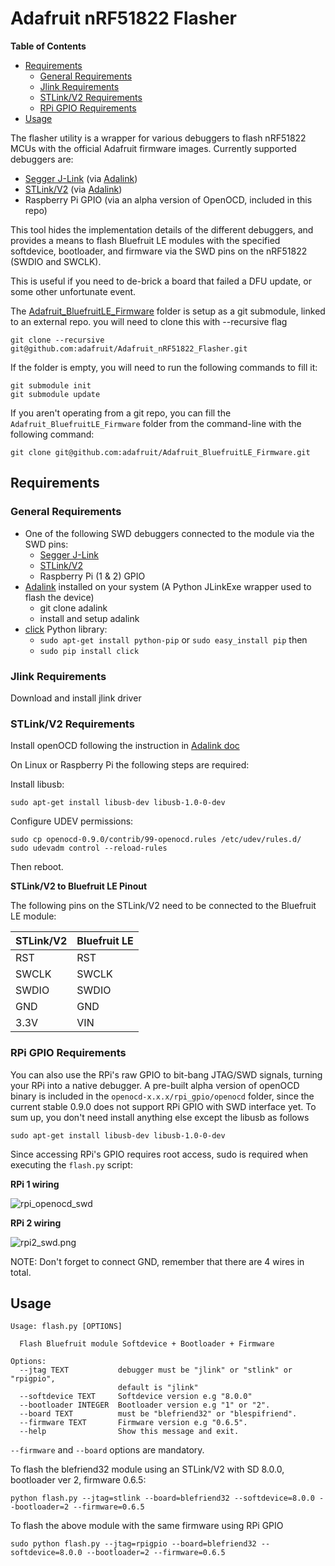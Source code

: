 # Adafruit nRF51822 Flasher

<!-- START doctoc generated TOC please keep comment here to allow auto update -->
<!-- DON'T EDIT THIS SECTION, INSTEAD RE-RUN doctoc TO UPDATE -->
**Table of Contents**

- [Requirements](#requirements)
  - [General Requirements](#general-requirements)
  - [Jlink Requirements](#jlink-requirements)
  - [STLink/V2 Requirements](#stlinkv2-requirements)
  - [RPi GPIO Requirements](#rpi-gpio-requirements)
- [Usage](#usage)

<!-- END doctoc generated TOC please keep comment here to allow auto update -->

The flasher utility is a wrapper for various debuggers to flash nRF51822 MCUs with the official Adafruit firmware images.  Currently supported debuggers are:

- [Segger J-Link](https://www.adafruit.com/search?q=J-Link) (via [Adalink](https://github.com/adafruit/Adafruit_Adalink))
- [STLink/V2](https://www.adafruit.com/product/2548) (via [Adalink](https://github.com/adafruit/Adafruit_Adalink))
- Raspberry Pi GPIO (via an alpha version of OpenOCD, included in this repo)

This tool hides the implementation details of the different debuggers, and provides a means to flash Bluefruit LE modules with the specified softdevice, bootloader, and firmware via the SWD pins on the nRF51822 (SWDIO and SWCLK).

This is useful if you need to de-brick a board that failed a DFU update, or some other unfortunate event.

The [Adafruit_BluefruitLE_Firmware](https://github.com/adafruit/Adafruit_BluefruitLE_Firmware) folder is setup as a git submodule, linked to an external repo. you will need to clone this with --recursive flag

	git clone --recursive git@github.com:adafruit/Adafruit_nRF51822_Flasher.git

If the folder is empty, you will need to run the following commands to fill it:

	git submodule init
	git submodule update

If you aren't operating from a git repo, you can fill the `Adafruit_BluefruitLE_Firmware` folder from the command-line with the following command:

	git clone git@github.com:adafruit/Adafruit_BluefruitLE_Firmware.git

## Requirements

### General Requirements
- One of the following SWD debuggers connected to the module via the SWD pins:
	- [Segger J-Link](https://www.adafruit.com/search?q=J-Link)
	- [STLink/V2](https://www.adafruit.com/product/2548)
	- Raspberry Pi (1 & 2) GPIO
- [Adalink](https://github.com/adafruit/Adafruit_Adalink) installed on your system (A Python JLinkExe wrapper used to flash the device)
	- git clone adalink
	- install and setup adalink
- [click](http://click.pocoo.org/4/) Python library:
	- `sudo apt-get install python-pip` or `sudo easy_install pip` then
	- `sudo pip install click`

### Jlink Requirements

Download and install jlink driver

### STLink/V2 Requirements

Install openOCD following the instruction in [Adalink doc](https://github.com/adafruit/Adafruit_Adalink#install-openocd)

On Linux or Raspberry Pi the following steps are required:

Install libusb:

	sudo apt-get install libusb-dev libusb-1.0-0-dev

Configure UDEV permissions:

	sudo cp openocd-0.9.0/contrib/99-openocd.rules /etc/udev/rules.d/
	sudo udevadm control --reload-rules

Then reboot.

**STLink/V2 to Bluefruit LE Pinout**

The following pins on the STLink/V2 need to be connected to the Bluefruit LE module:

STLink/V2 | Bluefruit LE
--------- | --------
RST       | RST
SWCLK     | SWCLK
SWDIO     | SWDIO
GND       | GND
3.3V      | VIN

### RPi GPIO Requirements

You can also use the RPi's raw GPIO to bit-bang JTAG/SWD signals, turning your RPi into a native debugger. A pre-built alpha version of openOCD binary is included in the `openocd-x.x.x/rpi_gpio/openocd` folder, since the current stable 0.9.0 does not support RPi GPIO with SWD interface yet. To sum up, you don't need install anything else except the libusb as follows

	sudo apt-get install libusb-dev libusb-1.0-0-dev

Since accessing RPi's GPIO requires root access, sudo is required when executing the `flash.py` script:

**RPi 1 wiring**

![rpi_openocd_swd](https://cloud.githubusercontent.com/assets/249515/8418755/52657200-1edf-11e5-880f-4d80496e725e.png)

**RPi 2 wiring**

![rpi2_swd.png](https://cloud.githubusercontent.com/assets/249515/8327921/59465064-1a96-11e5-802f-827d6707686e.png)

NOTE: Don't forget to connect GND, remember that there are 4 wires in total.

## Usage

```
Usage: flash.py [OPTIONS]

  Flash Bluefruit module Softdevice + Bootloader + Firmware

Options:
  --jtag TEXT           debugger must be "jlink" or "stlink" or "rpigpio",
                        default is "jlink"
  --softdevice TEXT     Softdevice version e.g "8.0.0"
  --bootloader INTEGER  Bootloader version e.g "1" or "2".
  --board TEXT          must be "blefriend32" or "blespifriend".
  --firmware TEXT       Firmware version e.g "0.6.5".
  --help                Show this message and exit.
```

`--firmware` and `--board` options are mandatory.

To flash the blefriend32 module using an STLink/V2 with SD 8.0.0, bootloader ver 2, firmware 0.6.5:

	python flash.py --jtag=stlink --board=blefriend32 --softdevice=8.0.0 --bootloader=2 --firmware=0.6.5

To flash the above module with the same firmware using RPi GPIO
	
	sudo python flash.py --jtag=rpigpio --board=blefriend32 --softdevice=8.0.0 --bootloader=2 --firmware=0.6.5
